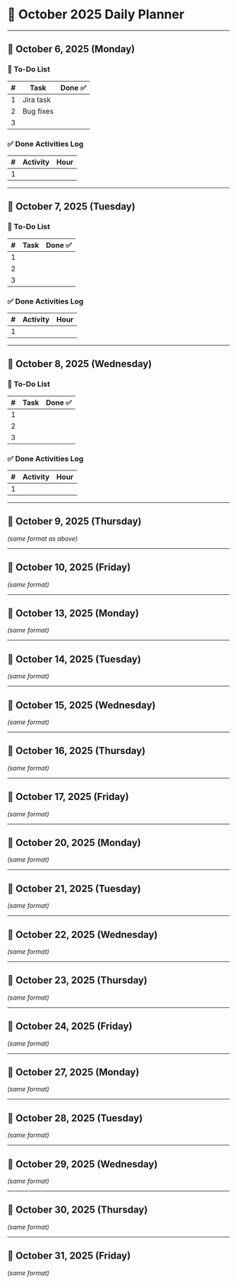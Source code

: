 # 📅 October 2025 Daily Planner

---

## 📓 October 6, 2025 (Monday)

### 📝 To-Do List

| # | Task      | Done ✅ |
| - | --------- | ------- |
| 1 | Jira task |         |
| 2 | Bug fixes |         |
| 3 |           |         |

### ✅ Done Activities Log

| # | Activity | Hour |
| - | -------- | ---- |
| 1 |          |      |

---

## 📓 October 7, 2025 (Tuesday)

### 📝 To-Do List

| # | Task | Done ✅ |
| - | ---- | ------- |
| 1 |      |         |
| 2 |      |         |
| 3 |      |         |

### ✅ Done Activities Log

| # | Activity | Hour |
| - | -------- | ---- |
| 1 |          |      |

---

## 📓 October 8, 2025 (Wednesday)

### 📝 To-Do List

| # | Task | Done ✅ |
| - | ---- | ------- |
| 1 |      |         |
| 2 |      |         |
| 3 |      |         |

### ✅ Done Activities Log

| # | Activity | Hour |
| - | -------- | ---- |
| 1 |          |      |

---

## 📓 October 9, 2025 (Thursday)

*(same format as above)*

---

## 📓 October 10, 2025 (Friday)

*(same format)*

---

## 📓 October 13, 2025 (Monday)

*(same format)*

---

## 📓 October 14, 2025 (Tuesday)

*(same format)*

---

## 📓 October 15, 2025 (Wednesday)

*(same format)*

---

## 📓 October 16, 2025 (Thursday)

*(same format)*

---

## 📓 October 17, 2025 (Friday)

*(same format)*

---

## 📓 October 20, 2025 (Monday)

*(same format)*

---

## 📓 October 21, 2025 (Tuesday)

*(same format)*

---

## 📓 October 22, 2025 (Wednesday)

*(same format)*

---

## 📓 October 23, 2025 (Thursday)

*(same format)*

---

## 📓 October 24, 2025 (Friday)

*(same format)*

---

## 📓 October 27, 2025 (Monday)

*(same format)*

---

## 📓 October 28, 2025 (Tuesday)

*(same format)*

---

## 📓 October 29, 2025 (Wednesday)

*(same format)*

---

## 📓 October 30, 2025 (Thursday)

*(same format)*

---

## 📓 October 31, 2025 (Friday)

*(same format)*

